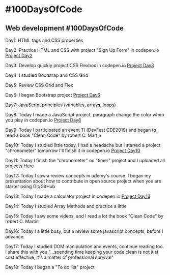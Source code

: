 <h1>#100DaysOfCode</h1>
<h2>Web development #100DaysOfCode</h2>
<p>Day1: HTML tags and CSS properties</p>
<p>Day2: Practice HTML and CSS with project "Sign Up Form" in codepen.io <a href="https://codepen.io/Andres-Ibanez/full/yLLEZBY">Project Day2</a></p>
<p>Day3: Develop quickly project CSS Flexbox in codepen.io <a href="https://codepen.io/Andres-Ibanez/full/jOOpNOO">Project Day3</a></p></p>
<p>Day4: I studied Bootstrap and CSS Grid</p>
<p>Day5: Review CSS Grid and Flex</p>
<p>Day6: I began Bootstrap project <a href="https://codepen.io/Andres-Ibanez/full/ExxppKp">Project Day6</a></p>
<p>Day7: JavaScript principles (variables, arrays, loops)</p>
<p>Day8: Today I made a JavaScript project, paragraph change the color when you play in codepen.io <a href="https://codepen.io/Andres-Ibanez/full/KKKroqd">Project Day8</a></p>
<p>Day9: Today I participated an event TI (DevFest CDE2019) and began to read a book "Clean Code" by robert C. Martin</p>
<p>Day10: Today I studied little today, I had a headache but I started a project "chronometer" tomorrow I'll finish it in codepen.io <a href="https://codepen.io/Andres-Ibanez/full/MWWzMNm">Project Day10</a></p>
<p>Day11: Today I finish the "chronometer" ou "timer" project and I uploaded all projects Here</p>
<p>Day12: Today I saw a review concepts in udemy's course. I began my presentation about how to contribute in open source project when you are starter using Git/GitHub</p>
<p>Day13: Today I made a calculator project in codepen.io <a href="https://codepen.io/Andres-Ibanez/full/gOOqQwv">Project Day13</a></p>
<p>Day14: Today I studied Array Methods and practice a little</p>
<p>Day15: Today I saw some videos, and I read a lot the book "Clean Code" by robert C. Martin</p>
<p>Day16: Today I a little busy, but a review some javascript concepts, before I advance.</p>
<p>Day17: Today I studied DOM manipulation and events, continue reading too. I share this with you "...spending time keeping your code clean is not just cost effective, it's a matter of professional survival"</p>
<p>Day18: Today I began a "To do list" project</p>
